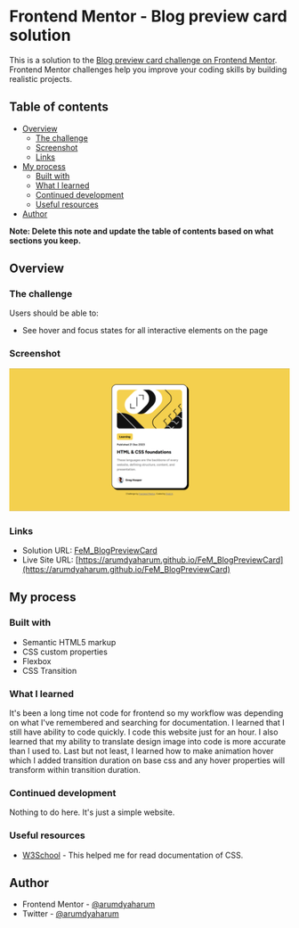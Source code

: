 # Frontend Mentor - Blog preview card solution

This is a solution to the [Blog preview card challenge on Frontend Mentor](https://www.frontendmentor.io/challenges/blog-preview-card-ckPaj01IcS). Frontend Mentor challenges help you improve your coding skills by building realistic projects. 

## Table of contents

- [Overview](#overview)
  - [The challenge](#the-challenge)
  - [Screenshot](#screenshot)
  - [Links](#links)
- [My process](#my-process)
  - [Built with](#built-with)
  - [What I learned](#what-i-learned)
  - [Continued development](#continued-development)
  - [Useful resources](#useful-resources)
- [Author](#author)

**Note: Delete this note and update the table of contents based on what sections you keep.**

## Overview

### The challenge

Users should be able to:

- See hover and focus states for all interactive elements on the page

### Screenshot

![](./Screenshot.png)

### Links

- Solution URL: [FeM_BlogPreviewCard](https://github.com/arumdyaharum/FeM_BlogPreviewCard)
- Live Site URL: [https://arumdyaharum.github.io/FeM_BlogPreviewCard](https://arumdyaharum.github.io/FeM_BlogPreviewCard)

## My process

### Built with

- Semantic HTML5 markup
- CSS custom properties
- Flexbox
- CSS Transition

### What I learned

It's been a long time not code for frontend so my workflow was depending on what I've remembered and searching for documentation. I learned that I still have ability to code quickly. I code this website just for an hour. I also learned that my ability to translate design image into code is more accurate than I used to. Last but not least, I learned how to make animation hover which I added transition duration on base css and any hover properties will transform within transition duration.

### Continued development

Nothing to do here. It's just a simple website.

### Useful resources

- [W3School](https://www.w3schools.com/) - This helped me for read documentation of CSS.

## Author

- Frontend Mentor - [@arumdyaharum](https://www.frontendmentor.io/profile/arumdyaharum)
- Twitter - [@arumdyaharum](https://www.twitter.com/arumdyaharum)
